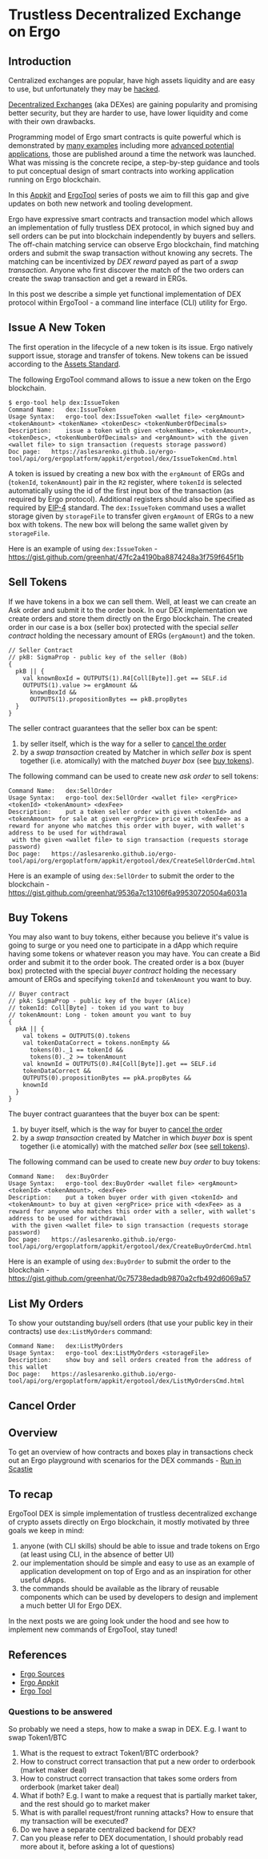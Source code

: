 # Trustless Decentralized Exchange on Ergo

## Introduction
                                                 
Centralized exchanges are popular, have high assets liquidity and are easy to use, 
but unfortunately they may be [hacked](https://coinsutra.com/biggest-bitcoin-hacks/).

[Decentralized Exchanges](https://en.wikipedia.org/wiki/Decentralized_exchange) (aka
DEXes) are gaining popularity and promising better security, but they are harder to use,
have lower liquidity and come with their own drawbacks.

Programming model of Ergo smart contracts is quite powerful which is demonstrated by [many
examples](https://ergoplatform.org/docs/ErgoScript.pdf) including more [advanced potential
applications](https://ergoplatform.org/docs/AdvancedErgoScriptTutorial.pdf), those are
published around a time the network was launched. 
What was missing is the concrete recipe, a step-by-step guidance and tools to put conceptual 
design of smart contracts into working application running on Ergo blockchain. 

In this [Appkit](https://ergoplatform.org/en/blog/2019_12_03_top5/) and
[ErgoTool](https://ergoplatform.org/en/blog/2019_12_31_ergo_tool/) series of posts we aim
to fill this gap and give updates on both new network and tooling development.

Ergo have expressive smart contracts and transaction model which allows an
implementation of fully trustless DEX protocol, in which signed buy and sell orders can be
put into blockchain independently by buyers and sellers. The off-chain matching
service can observe Ergo blockchain, find matching orders and submit the swap
transaction without knowing any secrets. The matching can be incentivized by _DEX reward_
payed as part of a _swap transaction_. Anyone who first discover the match of the two
orders can create the swap transaction and get a reward in ERGs.

In this post we describe a simple yet functional implementation of DEX protocol
within ErgoTool - a command line interface (CLI) utility for Ergo.  

## Issue A New Token

The first operation in the lifecycle of a new token is its issue.
Ergo natively support issue, storage and transfer of tokens. New tokens can be issued
according to the [Assets
Standard](https://github.com/ergoplatform/eips/blob/master/eip-0004.md). 

The following ErgoTool command allows to issue a new token on the Ergo blockchain.
```
$ ergo-tool help dex:IssueToken
Command Name:	dex:IssueToken
Usage Syntax:	ergo-tool dex:IssueToken <wallet file> <ergAmount> <tokenAmount> <tokenName> <tokenDesc> <tokenNumberOfDecimals>
Description:	issue a token with given <tokenName>, <tokenAmount>, <tokenDesc>, <tokenNumberOfDecimals> and <ergAmount> with the given <wallet file> to sign transaction (requests storage password)
Doc page:	https://aslesarenko.github.io/ergo-tool/api/org/ergoplatform/appkit/ergotool/dex/IssueTokenCmd.html
``` 

A token is issued by creating a new box with the `ergAmount` of ERGs and 
(`tokenId`, `tokenAmount`) pair in the `R2` register, where `tokenId` is selected
automatically using the id of the first input box of the transaction (as required by Ergo
protocol). Additional registers should also be specified as required by
[EIP-4](https://github.com/ergoplatform/eips/blob/master/eip-0004.md) standard.
The `dex:IssueToken` command uses a wallet storage given by `storageFile` to transfer given `ergAmount` of ERGs 
to a new box with tokens. The new box will belong the same wallet given by `storageFile`.

Here is an example of using `dex:IssueToken` -
https://gist.github.com/greenhat/47fc2a4190ba8874248a3f759f645f1b

## Sell Tokens

If we have tokens in a box we can sell them. Well, at least we can create an Ask order
and submit it to the order book. In our DEX implementation we create orders and store
them directly on the Ergo blockchain. The created order in our case is a box (seller box)
protected with the special _seller contract_ holding the necessary amount of ERGs (`ergAmount`) and the token. 

```
// Seller Contract
// pkB: SigmaProp - public key of the seller (Bob)
{
  pkB || {
    val knownBoxId = OUTPUTS(1).R4[Coll[Byte]].get == SELF.id
    OUTPUTS(1).value >= ergAmount &&
      knownBoxId &&
      OUTPUTS(1).propositionBytes == pkB.propBytes
  }
}
```

The seller contract guarantees that the seller box can be spent: 
1) by seller itself, which is the way for a seller to [cancel the order](#canceling-the-orders)
2) by a _swap transaction_ created by Matcher in which _seller box_ is spent together (i.e.
atomically) with the matched _buyer box_ (see [buy tokens](#buy-tokens)).

The following command can be used to create new _ask order_ to sell tokens:
```
Command Name:	dex:SellOrder
Usage Syntax:	ergo-tool dex:SellOrder <wallet file> <ergPrice> <tokenId> <tokenAmount> <dexFee>
Description:	put a token seller order with given <tokenId> and <tokenAmount> for sale at given <ergPrice> price with <dexFee> as a reward for anyone who matches this order with buyer, with wallet's address to be used for withdrawal
 with the given <wallet file> to sign transaction (requests storage password)
Doc page:	https://aslesarenko.github.io/ergo-tool/api/org/ergoplatform/appkit/ergotool/dex/CreateSellOrderCmd.html
```

Here is an example of using `dex:SellOrder` to submit the order to the blockchain - https://gist.github.com/greenhat/9536a7c13106f6a99530720504a6031a
  
## Buy Tokens

You may also want to buy tokens, either because you believe it's value is going to surge
or you need one to participate in a dApp which require having some tokens or whatever
reason you may have. You can create a Bid order and submit it to the order book. The created
order is a box (buyer box) protected with the special _buyer contract_ holding the necessary 
amount of ERGs and specifying `tokenId` and `tokenAmount` you want to buy.

```
// Buyer contract
// pkA: SigmaProp - public key of the buyer (Alice)
// tokenId: Coll[Byte] - token id you want to buy
// tokenAmount: Long - token amount you want to buy
{
  pkA || {
    val tokens = OUTPUTS(0).tokens
    val tokenDataCorrect = tokens.nonEmpty &&
      tokens(0)._1 == tokenId &&
      tokens(0)._2 >= tokenAmount
    val knownId = OUTPUTS(0).R4[Coll[Byte]].get == SELF.id
    tokenDataCorrect &&
    OUTPUTS(0).propositionBytes == pkA.propBytes &&
    knownId
  }
}
```  

The buyer contract guarantees that the buyer box can be spent:
1) by buyer itself, which is the way for buyer to [cancel the order](#canceling-the-orders)
2) by a _swap transaction_ created by Matcher in which _buyer box_ is spent together (i.e atomically) 
with the matched _seller box_ (see [sell tokens](#sell-tokens)).

The following command can be used to create new _buy order_ to buy tokens:
```
Command Name:	dex:BuyOrder
Usage Syntax:	ergo-tool dex:BuyOrder <wallet file> <ergAmount> <tokenId> <tokenAmount>, <dexFee>
Description:	put a token buyer order with given <tokenId> and <tokenAmount> to buy at given <ergPrice> price with <dexFee> as a reward for anyone who matches this order with a seller, with wallet's address to be used for withdrawal
 with the given <wallet file> to sign transaction (requests storage password)
Doc page:	https://aslesarenko.github.io/ergo-tool/api/org/ergoplatform/appkit/ergotool/dex/CreateBuyOrderCmd.html
```

Here is an example of using `dex:BuyOrder` to submit the order to the blockchain - https://gist.github.com/greenhat/0c75738edadb9870a2cfb492d6069a57

## List My Orders 

To show your outstanding buy/sell orders (that use your public key in their contracts) use `dex:ListMyOrders` command:
```
Command Name:	dex:ListMyOrders
Usage Syntax:	ergo-tool dex:ListMyOrders <storageFile>
Description:	show buy and sell orders created from the address of this wallet
Doc page:	https://aslesarenko.github.io/ergo-tool/api/org/ergoplatform/appkit/ergotool/dex/ListMyOrdersCmd.html
```

## Cancel Order

## Overview

To get an overview of how contracts and boxes play in transactions check out an Ergo playground with scenarios for the DEX commands - [Run in Scastie](https://scastie.scala-lang.org/greenhat/T2jSEv11QcWpXX1XrcHUdw/49)

## To recap

ErgoTool DEX is simple implementation of trustless decentralized exchange of crypto assets
directly on Ergo blockchain, it mostly motivated by three goals we keep in mind: 
1) anyone (with CLI skills) should be able to issue and trade tokens on Ergo (at
least using CLI, in the absence of better UI)
2) our implementation should be simple and easy to use as an example of application
development on top of Ergo and as an inspiration for other useful dApps.
3) the commands should be available as the library of reusable components which can be
used by developers to design and implement a much better UI for Ergo DEX.

In the next posts we are going look under the hood and see how to implement new commands of
ErgoTool, stay tuned!

## References

- [Ergo Sources](https://github.com/ergoplatform/ergo)
- [Ergo Appkit](https://github.com/aslesarenko/ergo-appkit)
- [Ergo Tool](https://github.com/aslesarenko/ergo-tool)

### Questions to be answered
 So probably we need a steps, how to make a swap in DEX. E.g. I want to swap Token1/BTC
 1. What is the request to extract Token1/BTC orderbook?
 2. How to construct correct transaction that put a new order to orderbook (market maker deal)
 3. How to construct correct transaction that takes some orders from orderbook (market taker deal)
 4. What if both? E.g. I want to make a request that is partially market taker, and the rest should
 go to market maker
 5. What is with parallel request/front running attacks? How to ensure that my transaction will be
 executed?
 6. Do we have a separate centralized backend for DEX?
 7. Can you please refer to DEX documentation, I should probably read more about it, before asking a
 lot of questions)
